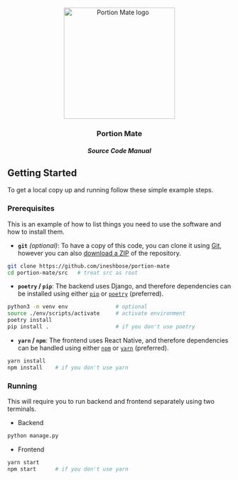 <!-- PROJECT LOGO -->
<br />
<div align="center">
<p align="center">
  <img alt="Portion Mate logo" src="https://portion-mate.readthedocs.io/en/latest/assets/logo.png" height="250px">

  <h3 align="center">Portion Mate</h3>
  <h5 align="center">Source Code Manual</h5>

  <p align="center">
    <!-- BADGES / SHIELDS -->
  </p>
</p>
</div>

<!-- GETTING STARTED -->
## Getting Started

To get a local copy up and running follow these simple example steps.

### Prerequisites

This is an example of how to list things you need to use the software and how to install them.

* **`git`** *(optional)*: To have a copy of this code, you can clone it using [Git](https://git-scm.com/), however you can also [download a ZIP](https://github.com/ineshbose/portion-mate/archive/develop.zip) of the repository.

```sh
git clone https://github.com/ineshbose/portion-mate
cd portion-mate/src   # treat src as root
```

* **`poetry` / `pip`**: The backend uses Django, and therefore dependencies can be installed using either [`pip`](https://packaging.python.org/tutorials/installing-packages/) or [`poetry`](https://python-poetry.org/docs/basic-usage/#installing-dependencies) (preferred).

```sh
python3 -m venv env               # optional
source ./env/scripts/activate     # activate environment
poetry install
pip install .                     # if you don't use poetry
```

* **`yarn` / `npm`**: The frontend uses React Native, and therefore dependencies can be handled using either [`npm`](https://www.npmjs.com/) or [`yarn`](https://yarnpkg.com/) (preferred).

```sh
yarn install
npm install    # if you don't use yarn
```

### Running

This will require you to run backend and frontend separately using two terminals.

* Backend

```sh
python manage.py
```

* Frontend

```sh
yarn start
npm start      # if you don't use yarn
```
